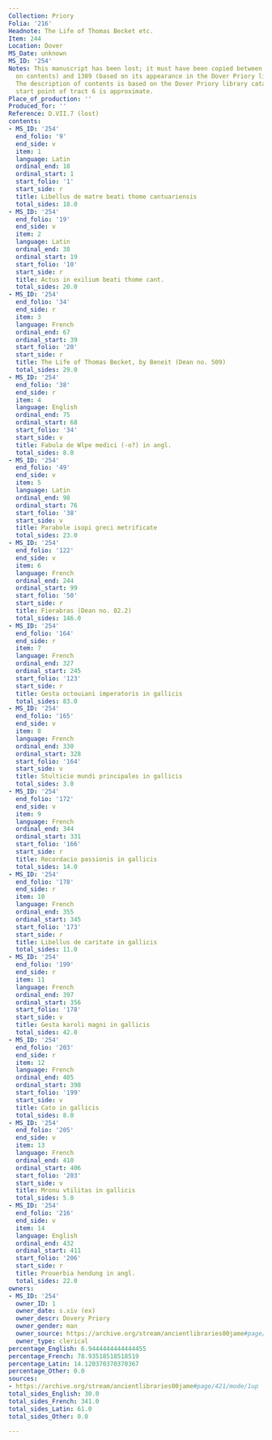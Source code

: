 ```yaml
---
Collection: Priory
Folia: '216'
Headnote: The Life of Thomas Becket etc.
Item: 244
Location: Dover
MS_Date: unknown
MS_ID: '254'
Notes: This manuscript has been lost; it must have been copied between 1180 (based
  on contents) and 1389 (based on its appearance in the Dover Priory library register).
  The description of contents is based on the Dover Priory library catalogue; the
  start point of tract 6 is approximate.
Place_of_production: ''
Produced_for: ''
Reference: D.VII.7 (lost)
contents:
- MS_ID: '254'
  end_folio: '9'
  end_side: v
  item: 1
  language: Latin
  ordinal_end: 18
  ordinal_start: 1
  start_folio: '1'
  start_side: r
  title: Libellus de matre beati thome cantuariensis
  total_sides: 18.0
- MS_ID: '254'
  end_folio: '19'
  end_side: v
  item: 2
  language: Latin
  ordinal_end: 38
  ordinal_start: 19
  start_folio: '10'
  start_side: r
  title: Actus in exilium beati thome cant.
  total_sides: 20.0
- MS_ID: '254'
  end_folio: '34'
  end_side: r
  item: 3
  language: French
  ordinal_end: 67
  ordinal_start: 39
  start_folio: '20'
  start_side: r
  title: The Life of Thomas Becket, by Beneit (Dean no. 509)
  total_sides: 29.0
- MS_ID: '254'
  end_folio: '38'
  end_side: r
  item: 4
  language: English
  ordinal_end: 75
  ordinal_start: 68
  start_folio: '34'
  start_side: v
  title: Fabula de Wlpe medici (-o?) in angl.
  total_sides: 8.0
- MS_ID: '254'
  end_folio: '49'
  end_side: v
  item: 5
  language: Latin
  ordinal_end: 98
  ordinal_start: 76
  start_folio: '38'
  start_side: v
  title: Parabole isopi greci metrificate
  total_sides: 23.0
- MS_ID: '254'
  end_folio: '122'
  end_side: v
  item: 6
  language: French
  ordinal_end: 244
  ordinal_start: 99
  start_folio: '50'
  start_side: r
  title: Fierabras (Dean no. 82.2)
  total_sides: 146.0
- MS_ID: '254'
  end_folio: '164'
  end_side: r
  item: 7
  language: French
  ordinal_end: 327
  ordinal_start: 245
  start_folio: '123'
  start_side: r
  title: Gesta octouiani imperatoris in gallicis
  total_sides: 83.0
- MS_ID: '254'
  end_folio: '165'
  end_side: v
  item: 8
  language: French
  ordinal_end: 330
  ordinal_start: 328
  start_folio: '164'
  start_side: v
  title: Stulticie mundi principales in gallicis
  total_sides: 3.0
- MS_ID: '254'
  end_folio: '172'
  end_side: v
  item: 9
  language: French
  ordinal_end: 344
  ordinal_start: 331
  start_folio: '166'
  start_side: r
  title: Recordacio passionis in gallicis
  total_sides: 14.0
- MS_ID: '254'
  end_folio: '178'
  end_side: r
  item: 10
  language: French
  ordinal_end: 355
  ordinal_start: 345
  start_folio: '173'
  start_side: r
  title: Libellus de caritate in gallicis
  total_sides: 11.0
- MS_ID: '254'
  end_folio: '199'
  end_side: r
  item: 11
  language: French
  ordinal_end: 397
  ordinal_start: 356
  start_folio: '178'
  start_side: v
  title: Gesta karoli magni in gallicis
  total_sides: 42.0
- MS_ID: '254'
  end_folio: '203'
  end_side: r
  item: 12
  language: French
  ordinal_end: 405
  ordinal_start: 398
  start_folio: '199'
  start_side: v
  title: Cato in gallicis
  total_sides: 8.0
- MS_ID: '254'
  end_folio: '205'
  end_side: v
  item: 13
  language: French
  ordinal_end: 410
  ordinal_start: 406
  start_folio: '203'
  start_side: v
  title: Mronu vtilitas in gallicis
  total_sides: 5.0
- MS_ID: '254'
  end_folio: '216'
  end_side: v
  item: 14
  language: English
  ordinal_end: 432
  ordinal_start: 411
  start_folio: '206'
  start_side: r
  title: Prouerbia hendung in angl.
  total_sides: 22.0
owners:
- MS_ID: '254'
  owner_ID: 1
  owner_date: s.xiv (ex)
  owner_descr: Dovery Priory
  owner_gender: man
  owner_source: https://archive.org/stream/ancientlibraries00jame#page/421/mode/1up
  owner_type: clerical
percentage_English: 6.9444444444444455
percentage_French: 78.93518518518519
percentage_Latin: 14.120370370370367
percentage_Other: 0.0
sources:
- https://archive.org/stream/ancientlibraries00jame#page/421/mode/1up
total_sides_English: 30.0
total_sides_French: 341.0
total_sides_Latin: 61.0
total_sides_Other: 0.0

---
```

